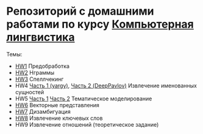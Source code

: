 # Репозиторий с домашними работами по курсу [Компьютерная лингвистика](https://mannefedov.github.io/compling_nlp_hse_course/)

Темы:
- [HW1](https://github.com/slowwavesleep/Compling_M1_HSE/blob/master/HW1/HW1.ipynb) Предобработка
- [HW2](https://github.com/slowwavesleep/Compling_M1_HSE/blob/master/HW2/HW2.ipynb) Нграммы
- [HW3](https://github.com/slowwavesleep/Compling_M1_HSE/blob/master/HW3/HW3.ipynb) Спеллчекинг
- HW4 [Часть 1 (yargy)](https://github.com/slowwavesleep/Compling_M1_HSE/blob/master/HW4/part1.ipynb), [Часть 2 (DeepPavlov)](https://github.com/slowwavesleep/Compling_M1_HSE/blob/master/HW4/part2.ipynb) Извлечение именованных сущностей
- HW5 [Часть 1](https://github.com/slowwavesleep/Compling_M1_HSE/blob/master/HW5/part1.ipynb) [Часть 2](https://github.com/slowwavesleep/Compling_M1_HSE/blob/master/HW5/part2.ipynb) Тематическое моделирование
- [HW6](https://github.com/slowwavesleep/Compling_M1_HSE/blob/master/HW6/HW6.ipynb) Векторные представления
- [HW7](https://github.com/slowwavesleep/Compling_M1_HSE/blob/master/HW7/HW7.ipynb) Дизамбигуация
- [HW8](https://github.com/slowwavesleep/Compling_M1_HSE/blob/master/HW8/HW8.ipynb) Извлечение ключевых слов
- HW9 Извлечение отношений (теоретическое задание)
